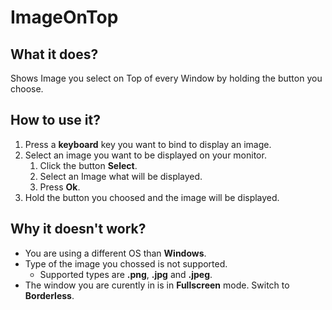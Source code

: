 # ImageOnTop

## What it does?

Shows Image you select on Top of every Window by holding the button you choose.

## How to use it?

1. Press a __keyboard__ key you want to bind to display an image.
2. Select an image you want to be displayed on your monitor.
	1.  Click the button __Select__.
	2.  Select an Image what will be displayed.
	3.  Press __Ok__.
4.  Hold the button you choosed and the image will be displayed.


## Why it doesn't work?
* You are using a different OS than __Windows__.
* Type of the image you chossed is not supported.
	- Supported types are __.png__, __.jpg__ and __.jpeg__.
* The window you are curently in is in __Fullscreen__ mode. Switch to __Borderless__.
